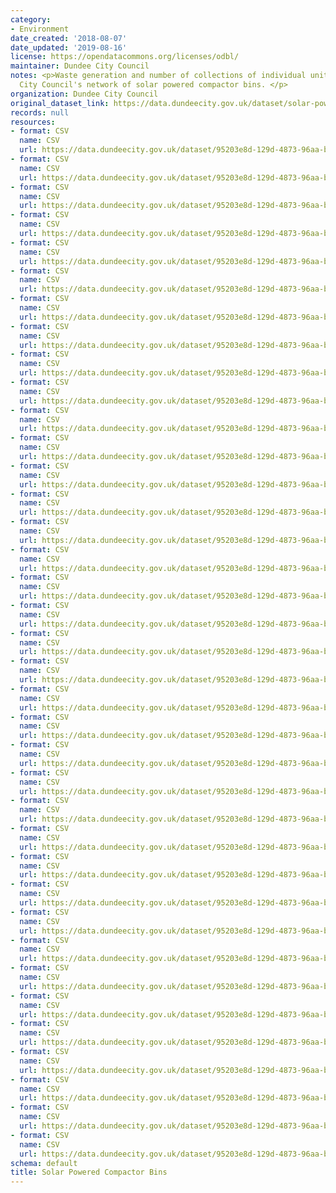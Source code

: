 ```yaml
---
category:
- Environment
date_created: '2018-08-07'
date_updated: '2019-08-16'
license: https://opendatacommons.org/licenses/odbl/
maintainer: Dundee City Council
notes: <p>Waste generation and number of collections of individual units within Dundee
  City Council's network of solar powered compactor bins. </p>
organization: Dundee City Council
original_dataset_link: https://data.dundeecity.gov.uk/dataset/solar-powered-compactor-bins-waste-generation
records: null
resources:
- format: CSV
  name: CSV
  url: https://data.dundeecity.gov.uk/dataset/95203e8d-129d-4873-96aa-b99ad4240433/resource/3a62475b-0c6a-4434-89a0-baa86e60e5ba/download/compactor-bin-locations.csv
- format: CSV
  name: CSV
  url: https://data.dundeecity.gov.uk/dataset/95203e8d-129d-4873-96aa-b99ad4240433/resource/4401ff60-b458-4808-992d-00f0ed4283aa/download/solar-powered-compactor-bins-waste-generation-july-2018.csv
- format: CSV
  name: CSV
  url: https://data.dundeecity.gov.uk/dataset/95203e8d-129d-4873-96aa-b99ad4240433/resource/c284f715-0b72-4cc1-906c-8fa594f2f34e/download/solar-powered-compactor-bins-waste-generation-august-2018.csv
- format: CSV
  name: CSV
  url: https://data.dundeecity.gov.uk/dataset/95203e8d-129d-4873-96aa-b99ad4240433/resource/6df3a9c3-f431-44fd-8e7b-cafef50accfe/download/solar-powered-compactor-bins-waste-generation-september-2018.csv
- format: CSV
  name: CSV
  url: https://data.dundeecity.gov.uk/dataset/95203e8d-129d-4873-96aa-b99ad4240433/resource/138cff58-8ebd-413d-92d5-c26fa5cc4b33/download/solar-powered-compactor-bins-waste-generation-october-2018.csv
- format: CSV
  name: CSV
  url: https://data.dundeecity.gov.uk/dataset/95203e8d-129d-4873-96aa-b99ad4240433/resource/dac522b9-da59-42bf-97a2-811dfa3e171d/download/number-of-collections-october-2018.csv
- format: CSV
  name: CSV
  url: https://data.dundeecity.gov.uk/dataset/95203e8d-129d-4873-96aa-b99ad4240433/resource/bac038d3-cdcf-4b60-b152-c683b00b4046/download/number-of-collections-september-2018.csv
- format: CSV
  name: CSV
  url: https://data.dundeecity.gov.uk/dataset/95203e8d-129d-4873-96aa-b99ad4240433/resource/b6714113-8e5e-42d2-bd90-e3c4c8623b2a/download/number-of-collections-august-2018.csv
- format: CSV
  name: CSV
  url: https://data.dundeecity.gov.uk/dataset/95203e8d-129d-4873-96aa-b99ad4240433/resource/4d3f1110-da29-4f28-8725-dc0dc4dbe19c/download/number-of-collections-july-2018.csv
- format: CSV
  name: CSV
  url: https://data.dundeecity.gov.uk/dataset/95203e8d-129d-4873-96aa-b99ad4240433/resource/1c187450-5184-4f6a-a8a7-b52073909e53/download/waste-generation-hourly-july-2018.csv
- format: CSV
  name: CSV
  url: https://data.dundeecity.gov.uk/dataset/95203e8d-129d-4873-96aa-b99ad4240433/resource/7ab50a26-2579-41a3-b8a2-7d3cec76fa80/download/waste-generation-hourly-august-2018.csv
- format: CSV
  name: CSV
  url: https://data.dundeecity.gov.uk/dataset/95203e8d-129d-4873-96aa-b99ad4240433/resource/623ae65a-dd54-4a99-a800-33e90014530a/download/waste-generation-hourly-september-2018.csv
- format: CSV
  name: CSV
  url: https://data.dundeecity.gov.uk/dataset/95203e8d-129d-4873-96aa-b99ad4240433/resource/a4d4ea89-1dcf-41e0-95d8-aca1bc4d34f6/download/waste-generation-hourly-october-2018.csv
- format: CSV
  name: CSV
  url: https://data.dundeecity.gov.uk/dataset/95203e8d-129d-4873-96aa-b99ad4240433/resource/1db14d6c-a2af-4caa-9c96-4260ec7e5d14/download/solar-powered-compactor-bins-waste-generation-november-2018.csv
- format: CSV
  name: CSV
  url: https://data.dundeecity.gov.uk/dataset/95203e8d-129d-4873-96aa-b99ad4240433/resource/b1cbbfaa-98a0-44c0-ab6e-0450ad0c3287/download/number-of-collections-november-2018.csv
- format: CSV
  name: CSV
  url: https://data.dundeecity.gov.uk/dataset/95203e8d-129d-4873-96aa-b99ad4240433/resource/6520d816-75d0-43a9-9c99-329a34094209/download/waste-generation-hourly-november-2018.csv
- format: CSV
  name: CSV
  url: https://data.dundeecity.gov.uk/dataset/95203e8d-129d-4873-96aa-b99ad4240433/resource/98e464fe-3029-4828-93cc-84a46f27f362/download/number-of-collections-december-2018.csv
- format: CSV
  name: CSV
  url: https://data.dundeecity.gov.uk/dataset/95203e8d-129d-4873-96aa-b99ad4240433/resource/efc75090-eae9-423a-af49-9244793d4124/download/waste-generation-hourly-december-2018.csv
- format: CSV
  name: CSV
  url: https://data.dundeecity.gov.uk/dataset/95203e8d-129d-4873-96aa-b99ad4240433/resource/9644046b-3bec-4c83-8e83-028f51fa2268/download/solar-powered-compactor-bins-waste-generation-december-2019.csv
- format: CSV
  name: CSV
  url: https://data.dundeecity.gov.uk/dataset/95203e8d-129d-4873-96aa-b99ad4240433/resource/38c7a459-bbc3-4d5f-bd40-990ad2420bf4/download/waste-generation-hourly-january-2019.csv
- format: CSV
  name: CSV
  url: https://data.dundeecity.gov.uk/dataset/95203e8d-129d-4873-96aa-b99ad4240433/resource/a5c5622f-9980-4b90-a6da-cf792b74d63b/download/solar-powered-compactor-bins-waste-generation-january-2019.csv
- format: CSV
  name: CSV
  url: https://data.dundeecity.gov.uk/dataset/95203e8d-129d-4873-96aa-b99ad4240433/resource/f1f2409e-a522-472b-8c87-ed2d12d59bed/download/number-of-collections-january-2019.csv
- format: CSV
  name: CSV
  url: https://data.dundeecity.gov.uk/dataset/95203e8d-129d-4873-96aa-b99ad4240433/resource/02a1d699-aa1d-470a-abfb-5870691956df/download/solar-powered-compactor-bins-waste-generation-february-2019.csv
- format: CSV
  name: CSV
  url: https://data.dundeecity.gov.uk/dataset/95203e8d-129d-4873-96aa-b99ad4240433/resource/b716b70c-8344-4943-b3cf-7ec3c11b949a/download/waste-generation-hourly-february-2019.csv
- format: CSV
  name: CSV
  url: https://data.dundeecity.gov.uk/dataset/95203e8d-129d-4873-96aa-b99ad4240433/resource/ad25734c-6890-4a27-bdfa-21043340b657/download/number-of-collections-february-2019.csv
- format: CSV
  name: CSV
  url: https://data.dundeecity.gov.uk/dataset/95203e8d-129d-4873-96aa-b99ad4240433/resource/3cf1275c-f3b9-450a-ba7a-94ac58faceef/download/number-of-collections-march-2019.csv
- format: CSV
  name: CSV
  url: https://data.dundeecity.gov.uk/dataset/95203e8d-129d-4873-96aa-b99ad4240433/resource/38315f9d-1bea-48e3-9302-fdc9d87433eb/download/waste-generation-hourly-march-2019.csv
- format: CSV
  name: CSV
  url: https://data.dundeecity.gov.uk/dataset/95203e8d-129d-4873-96aa-b99ad4240433/resource/82d0a3ef-f3e5-4e83-8719-979cb5ae0514/download/solar-powered-compactor-bins-waste-generation-march-2019.csv
- format: CSV
  name: CSV
  url: https://data.dundeecity.gov.uk/dataset/95203e8d-129d-4873-96aa-b99ad4240433/resource/6ff360b6-e6cb-4fc7-9645-61fe437685d0/download/number-of-collections-april-2019.csv
- format: CSV
  name: CSV
  url: https://data.dundeecity.gov.uk/dataset/95203e8d-129d-4873-96aa-b99ad4240433/resource/d7eef681-7f6c-4084-84d3-18b0c3b9a24e/download/waste-generation-hourly-april-2019.csv
- format: CSV
  name: CSV
  url: https://data.dundeecity.gov.uk/dataset/95203e8d-129d-4873-96aa-b99ad4240433/resource/e92e48ce-bb99-456c-9246-949ec9522326/download/solar-powered-compactor-bins-waste-generation-april-2019.csv
- format: CSV
  name: CSV
  url: https://data.dundeecity.gov.uk/dataset/95203e8d-129d-4873-96aa-b99ad4240433/resource/8feed2dd-0ba7-4f8c-a8b8-cb0fb642f24a/download/number-of-collections-may-2019.csv
- format: CSV
  name: CSV
  url: https://data.dundeecity.gov.uk/dataset/95203e8d-129d-4873-96aa-b99ad4240433/resource/4efcdc9e-eaea-468f-bbc5-ff9fa8b42780/download/waste-generation-hourly-may-2019.csv
- format: CSV
  name: CSV
  url: https://data.dundeecity.gov.uk/dataset/95203e8d-129d-4873-96aa-b99ad4240433/resource/44fc4706-dde7-436d-8ec2-00693eca53d2/download/solar-powered-compactor-bins-waste-generation-may-2019.csv
- format: CSV
  name: CSV
  url: https://data.dundeecity.gov.uk/dataset/95203e8d-129d-4873-96aa-b99ad4240433/resource/512127b5-810a-40ef-90f2-295e917bce90/download/number-of-collections-june-2019.csv
- format: CSV
  name: CSV
  url: https://data.dundeecity.gov.uk/dataset/95203e8d-129d-4873-96aa-b99ad4240433/resource/fdc53cd3-871c-4d16-8ace-6b1fae812fc7/download/solar-powered-compactor-bins-waste-generation-june-2019.csv
- format: CSV
  name: CSV
  url: https://data.dundeecity.gov.uk/dataset/95203e8d-129d-4873-96aa-b99ad4240433/resource/5fe56e36-d3d3-4ec0-a10b-55cad720259b/download/waste-generation-hourly-june-2019.csv
schema: default
title: Solar Powered Compactor Bins
---
```

